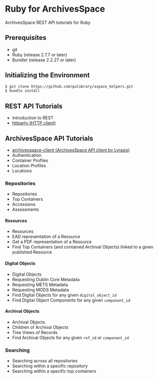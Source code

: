 # Ruby for ArchivesSpace
ArchivesSpace REST API tutorials for Ruby

## Prerequisites

- git
- Ruby (release 2.7.7 or later)
- Bundler (release 2.2.27 or later)

## Initializing the Environment

```bash
$ git clone https://github.com/pulibrary/aspace_helpers.git
$ bundle install
```

## REST API Tutorials

- Introduction to REST
- [httparty (HTTP client)](https://github.com/jnunemaker/httparty)

## ArchivesSpace API Tutorials

- [archivesspace-client (ArchivesSpace API client by Lyrasis)](https://github.com/lyrasis/archivesspace-client)
- Authentication
- Container Profiles
- Location Profiles
- Locations

### Repositories
- Repositories
- Top Containers
- Accessions
- Assessments

#### Resources
- Resources
- EAD representation of a Resource
- Get a PDF representation of a Resource
- Find Top Containers (and contained Archival Objects) linked to a given published Resource

#### Digital Objects
- Digital Objects
- Requesting Dublin Core Metadata
- Requesting METS Metadata
- Requesting MODS Metadata
- Find Digital Objects for any given `digital_object_id`
- Find Digital Object Components for any given `component_id`

#### Archival Objects
- Archival Objects
- Children of Archival Objects
- Tree Views of Records
- Find Archival Objects for any given `ref_id` or `component_id`

### Searching
- Searching across all repositories
- Searching within a specific repository
- Searching within a specific top containers

